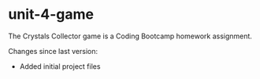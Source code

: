 # unit-4-game
The Crystals Collector game is a Coding Bootcamp homework assignment.

Changes since last version:
- Added initial project files
